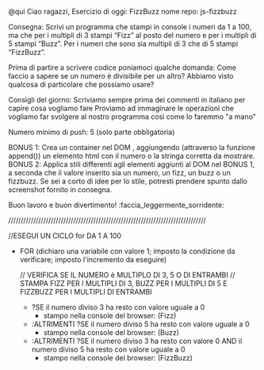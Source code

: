 @qui Ciao ragazzi, Esercizio di oggi: FizzBuzz
nome repo: js-fizzbuzz

Consegna:
Scrivi un programma che stampi in console i numeri da 1 a 100, ma che per i multipli di 3 stampi “Fizz” al posto del numero e per i multipli di 5 stampi “Buzz”. Per i numeri che sono sia multipli di 3 che di 5 stampi “FizzBuzz”.

Prima di partire a scrivere codice poniamoci qualche domanda:
Come faccio a sapere se un numero è divisibile per un altro? Abbiamo visto qualcosa di particolare che possiamo usare?

Consigli del giorno:
Scriviamo sempre prima dei commenti in italiano per capire cosa vogliamo fare
Proviamo ad immaginare le operazioni che vogliamo far svolgere al nostro programma così come lo faremmo "a mano"

Numero minimo di push: 5 (solo parte obbligatoria)

BONUS 1: Crea un container nel DOM , aggiungendo (attraverso la funzione append()) un elemento html con il numero o la stringa corretta da mostrare.
BONUS 2: Applica stili differenti agli elementi aggiunti al DOM nel BONUS 1, a seconda che il valore inserito sia un numero, un fizz, un buzz o un fizzbuzz. Se sei a corto di idee per lo stile, potresti prendere spunto dallo screenshot fornito in consegna.

Buon lavoro e buon divertimento! :faccia_leggermente_sorridente:

///////////////////////////////////////////////////////////////////////////////

//ESEGUI UN CICLO for DA 1 A 100

- FOR (dichiaro una variabile con valore 1; imposto la condizione da verificare; imposto l'incremento da eseguire)
    
    // VERIFICA SE IL NUMERO è MULTIPLO DI 3, 5 O DI ENTRAMBI
    // STAMPA FIZZ PER I MULTIPLI DI 3, BUZZ PER I MULTIPLI DI 5 E FIZZBUZZ PER I MULTIPLI DI ENTRAMBI

    - ?SE il numero diviso 3 ha resto con valore uguale a 0
        - stampo nella console del browser: (Fizz)
    - :ALTRIMENTI ?SE il numero diviso 5 ha resto con valore uguale a 0
        - stampo nella console del browser: (Buzz)
    - :ALTRIMENTI ?SE il numero diviso 3 ha resto con valore 0 AND il numero diviso 5 ha resto con valore uguale a 0 
        - stampo nella console del browser: (FizzBuzz)
